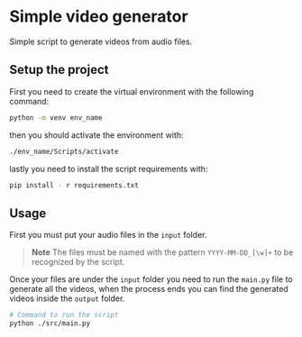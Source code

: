 # Simple video generator

Simple script to generate videos from audio files.

## Setup the project

First you need to create the virtual environment with the following command:

```bash
python -m venv env_name
```
then you should activate the environment with:

```bash
./env_name/Scripts/activate
```

lastly you need to install the script requirements with:

```bash
pip install - r requirements.txt
```

## Usage

First you must put your audio files in the `input` folder.

> **Note**
> The files must be named with the pattern `YYYY-MM-DD_[\w]+` to be recognized by the script.

Once your files are under the `input` folder you need 
to run the `main.py` file to generate all the videos, when the process ends you 
can find the generated videos inside the `output` folder.

```bash
# Command to run the script
python ./src/main.py
```
